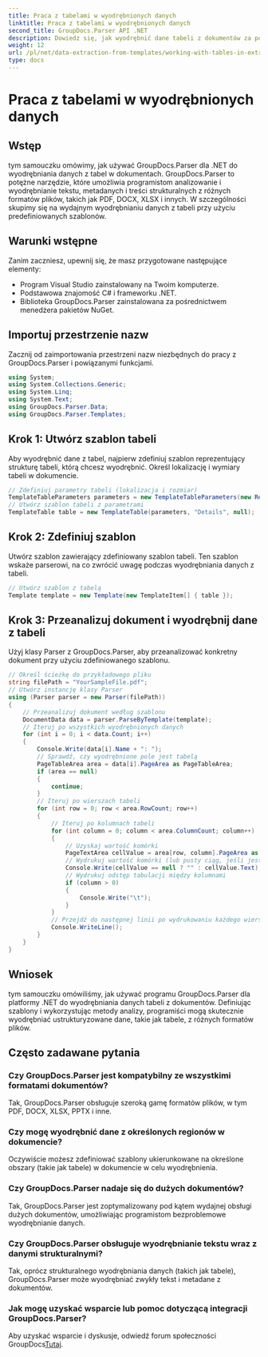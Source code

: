 ```yaml
---
title: Praca z tabelami w wyodrębnionych danych
linktitle: Praca z tabelami w wyodrębnionych danych
second_title: GroupDocs.Parser API .NET
description: Dowiedz się, jak wyodrębnić dane tabeli z dokumentów za pomocą GroupDocs.Parser dla .NET. Efektywnie analizuj treści strukturalne za pomocą predefiniowanych szablonów.
weight: 12
url: /pl/net/data-extraction-from-templates/working-with-tables-in-extracted-data/
type: docs
---
```

# Praca z tabelami w wyodrębnionych danych

## Wstęp
tym samouczku omówimy, jak używać GroupDocs.Parser dla .NET do wyodrębniania danych z tabel w dokumentach. GroupDocs.Parser to potężne narzędzie, które umożliwia programistom analizowanie i wyodrębnianie tekstu, metadanych i treści strukturalnych z różnych formatów plików, takich jak PDF, DOCX, XLSX i innych. W szczególności skupimy się na wydajnym wyodrębnianiu danych z tabeli przy użyciu predefiniowanych szablonów.
## Warunki wstępne
Zanim zaczniesz, upewnij się, że masz przygotowane następujące elementy:
- Program Visual Studio zainstalowany na Twoim komputerze.
- Podstawowa znajomość C# i frameworku .NET.
- Biblioteka GroupDocs.Parser zainstalowana za pośrednictwem menedżera pakietów NuGet.

## Importuj przestrzenie nazw
Zacznij od zaimportowania przestrzeni nazw niezbędnych do pracy z GroupDocs.Parser i powiązanymi funkcjami.
```csharp
using System;
using System.Collections.Generic;
using System.Linq;
using System.Text;
using GroupDocs.Parser.Data;
using GroupDocs.Parser.Templates;
```
## Krok 1: Utwórz szablon tabeli
Aby wyodrębnić dane z tabel, najpierw zdefiniuj szablon reprezentujący strukturę tabeli, którą chcesz wyodrębnić. Określ lokalizację i wymiary tabeli w dokumencie.
```csharp
// Zdefiniuj parametry tabeli (lokalizacja i rozmiar)
TemplateTableParameters parameters = new TemplateTableParameters(new Rectangle(new Point(35, 320), new Size(530, 55)), null);
// Utwórz szablon tabeli z parametrami
TemplateTable table = new TemplateTable(parameters, "Details", null);
```
## Krok 2: Zdefiniuj szablon
Utwórz szablon zawierający zdefiniowany szablon tabeli. Ten szablon wskaże parserowi, na co zwrócić uwagę podczas wyodrębniania danych z tabeli.
```csharp
// Utwórz szablon z tabelą
Template template = new Template(new TemplateItem[] { table });
```
## Krok 3: Przeanalizuj dokument i wyodrębnij dane z tabeli
Użyj klasy Parser z GroupDocs.Parser, aby przeanalizować konkretny dokument przy użyciu zdefiniowanego szablonu.
```csharp
// Określ ścieżkę do przykładowego pliku
string filePath = "YourSampleFile.pdf";
// Utwórz instancję klasy Parser
using (Parser parser = new Parser(filePath))
{
    // Przeanalizuj dokument według szablonu
    DocumentData data = parser.ParseByTemplate(template);
    // Iteruj po wszystkich wyodrębnionych danych
    for (int i = 0; i < data.Count; i++)
    {
        Console.Write(data[i].Name + ": ");
        // Sprawdź, czy wyodrębnione pole jest tabelą
        PageTableArea area = data[i].PageArea as PageTableArea;
        if (area == null)
        {
            continue;
        }
        // Iteruj po wierszach tabeli
        for (int row = 0; row < area.RowCount; row++)
        {
            // Iteruj po kolumnach tabeli
            for (int column = 0; column < area.ColumnCount; column++)
            {
                // Uzyskaj wartość komórki
                PageTextArea cellValue = area[row, column].PageArea as PageTextArea;
                // Wydrukuj wartość komórki (lub pusty ciąg, jeśli jest pusty)
                Console.Write(cellValue == null ? "" : cellValue.Text);
                // Wydrukuj odstęp tabulacji między kolumnami
                if (column > 0)
                {
                    Console.Write("\t");
                }
            }
            // Przejdź do następnej linii po wydrukowaniu każdego wiersza
            Console.WriteLine();
        }
    }
}
```

## Wniosek
tym samouczku omówiliśmy, jak używać programu GroupDocs.Parser dla platformy .NET do wyodrębniania danych tabeli z dokumentów. Definiując szablony i wykorzystując metody analizy, programiści mogą skutecznie wyodrębniać ustrukturyzowane dane, takie jak tabele, z różnych formatów plików.

## Często zadawane pytania
### Czy GroupDocs.Parser jest kompatybilny ze wszystkimi formatami dokumentów?
Tak, GroupDocs.Parser obsługuje szeroką gamę formatów plików, w tym PDF, DOCX, XLSX, PPTX i inne.
### Czy mogę wyodrębnić dane z określonych regionów w dokumencie?
Oczywiście możesz zdefiniować szablony ukierunkowane na określone obszary (takie jak tabele) w dokumencie w celu wyodrębnienia.
### Czy GroupDocs.Parser nadaje się do dużych dokumentów?
Tak, GroupDocs.Parser jest zoptymalizowany pod kątem wydajnej obsługi dużych dokumentów, umożliwiając programistom bezproblemowe wyodrębnianie danych.
### Czy GroupDocs.Parser obsługuje wyodrębnianie tekstu wraz z danymi strukturalnymi?
Tak, oprócz strukturalnego wyodrębniania danych (takich jak tabele), GroupDocs.Parser może wyodrębniać zwykły tekst i metadane z dokumentów.
### Jak mogę uzyskać wsparcie lub pomoc dotyczącą integracji GroupDocs.Parser?
 Aby uzyskać wsparcie i dyskusje, odwiedź forum społeczności GroupDocs[Tutaj](https://forum.groupdocs.com/c/parser/17).